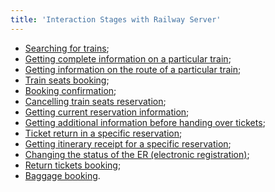 ```yaml
---
title: 'Interaction Stages with Railway Server'
---
```


-   [Searching for trains](/trains/trains_stages/searchtrains);
-   [Getting complete information on a particular train](/trains/trains_stages/getfulltraininfo);
-   [Getting information on the route of a particular train](/trains/trains_stages/gettrainroute);
-   [Train seats booking](/trains/trains_stages/booktrain);
-   [Booking confirmation](/trains/trains_stages/confirmbooktrain);
-   [Cancelling train seats reservation](/trains/trains_stages/cancelbooktrain);
-   [Getting current reservation information](/trains/trains_stages/updatebooktrain);
-   [Getting additional information before handing over tickets](/trains/trains_stages/getrefundinfo);
-   [Ticket return in a specific reservation](/trains/trains_stages/refundbook);
-   [Getting itinerary receipt for a specific reservation](/trains/trains_stages/getticketblank);
-   [Changing the status of the ER (electronic registration)](/trains/trains_stages/changeerstatus);
-   [Return tickets booking](/trains/trains_stages/bookreturntrain);
-   [Baggage booking](/trains/trains_stages/bookbaggagedoc).